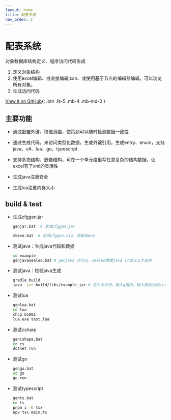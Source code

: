 ```yaml
---
layout: home
title: 配表系统
nav_order: 2
---
```


# 配表系统

对象数据库结构定义、程序访问代码生成

1. 定义对象结构
2. 使用excel编辑、或直接编辑json、或使用基于节点的编辑器编辑，可以浏览所有对象。
3. 生成访问代码

[View it on GitHub][cfggen repo]{: .btn .fs-5 .mb-4 .mb-md-0 }

## 主要功能

* 通过配置外键，取值范围，使策划可以随时检测数据一致性

* 通过生成代码，来访问类型化数据，生成外键引用，生成entry、enum，支持java、c#、lua、go、typescript

* 支持多态结构、嵌套结构，可在一个单元格里写任意复杂的结构数据，让excel有了xml的灵活性

* 生成java注重安全

* 生成lua注重内存大小

## build & test

* 生成cfggen.jar

    ```bash
    genjar.bat  # 生成cfggen.jar
    ```

    ```bash
    mkexe.bat  # 生成cfggen.zip，里面有exe
    ```

* 测试java：生成java代码和数据

    ```bash
    cd example
    genjavasealed.bat # genjava 也可以，sealed需要java 17或以上才支持
    ```

* 测试java：检验java生成

    ```bash
    gradle build 
    java -jar build/libs/example.jar # 进入命令行，输入q退出，输入其他比如ai会打印表名称以ai开头的结构定义和数据
    ```

* 测试lua

    ```bash
    genlua.bat 
    cd lua
    chcp 65001
    lua.exe test.lua
    ```

* 测试csharp

    ```bash
    gencshape.bat 
    cd cs
    dotnet run
    ```

* 测试go

    ```bash
    gengo.bat 
    cd go
    go run .
    ```

* 测试typescript

    ```bash
    gents.bat 
    cd ts
    pnpm i -D tsx
    npx tsx main.ts
    ```


[cfggen repo]: https://github.com/stallboy/cfggen
